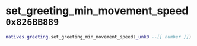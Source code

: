 # set_greeting_min_movement_speed `0x826BB889`

```lua
natives.greeting.set_greeting_min_movement_speed(_unk0 --[[ number ]])
```
